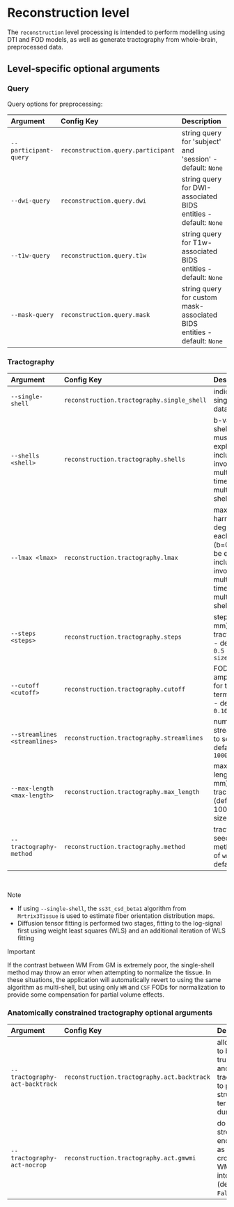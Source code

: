 # Reconstruction level

The `reconstruction` level processing is intended to perform modelling using DTI and
FOD models, as well as generate tractography from whole-brain, preprocessed data.

## Level-specific optional arguments

### Query

Query options for preprocessing:

| Argument              | Config Key                         | Description                                                             |
| :-------------------- | :--------------------------------- | :---------------------------------------------------------------------- |
| `--participant-query` | `reconstruction.query.participant` | string query for 'subject' and 'session' - default: `None`              |
| `--dwi-query`         | `reconstruction.query.dwi`         | string query for DWI-associated BIDS entities - default: `None`         |
| `--t1w-query`         | `reconstruction.query.t1w`         | string query for T1w-associated BIDS entities - default: `None`         |
| `--mask-query`        | `reconstruction.query.mask`        | string query for custom mask-associated BIDS entities - default: `None` |

### Tractography

| Argument                      | Config Key                                 | Description                                                                                                         |
| :---------------------------- | :----------------------------------------- | :------------------------------------------------------------------------------------------------------------------ |
| `--single-shell`              | `reconstruction.tractography.single_shell` | indicate single shell data                                                                                          |
| `--shells <shell>`            | `reconstruction.tractography.shells`       | b-value of shells (b0 must be explicitly included); invoke multiple times for multiple shells                       |
| `--lmax <lmax>`               | `reconstruction.tractography.lmax`         | maximum harmonic degree for each shell (b=0 must be explicitly included); invoke multiple times for multiple shells |
| `--steps <steps>`             | `reconstruction.tractography.steps`        | step size (in mm) for tractography - default: `0.5 x voxel size`                                                    |
| `--cutoff <cutoff>`           | `reconstruction.tractography.cutoff`       | FOD cutoff amplitude for track termination - default: `0.10`                                                        |
| `--streamlines <streamlines>` | `reconstruction.tractography.streamlines`  | number of streamlines to select - default: `10000`                                                                  |
| `--max-length <max-length>`   | `reconstruction.tractography.max_length`   | maximum length (in mm) for a track (default: 100 x voxel size)                                                      |
| `--tractography-method`       | `reconstruction.tractography.method`       | tractography seeding method; one of `wm`, `act` - default: `wm`                                                     |

</br>

> [!NOTE]
>
> - If using `--single-shell`, the `ss3t_csd_beta1` algorithm from `Mrtrix3Tissue` is
>   used to estimate fiber orientation distribution maps.
> - Diffusion tensor fitting is performed two stages, fitting to the log-signal first
>   using weight least squares (WLS) and an additional iteration of WLS fitting

> [!IMPORTANT]
> If the contrast between WM From GM is extremely poor, the single-shell method may
> throw an error when attempting to normalize the tissue. In these situations, the
> application will automatically revert to using the same algorithm as multi-shell,
> but using only `WM` and `CSF` FODs for normalization to provide some compensation
> for partial volume effects.

### Anatomically constrained tractography optional arguments

| Argument                       | Config Key                                  | Description                                                                               |
| :----------------------------- | :------------------------------------------ | :---------------------------------------------------------------------------------------- |
| `--tractography-act-backtrack` | `reconstruction.tractography.act.backtrack` | allow tracks to be truncated and re-tracked due to poor structural termination during ACT |
| `--tractography-act-nocrop`    | `reconstruction.tractography.act.gmwmi`     | do not crop streamline end points as they cross GM-WM interface (default: `False`)        |
